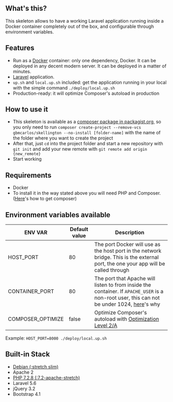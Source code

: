 ## What's this?
This skeleton allows to have a working Laravel application running inside a Docker container completely out of the box, and configurable through environment variables.

## Features 
* Run as a [Docker](https://docs.docker.com/) container: only one dependency, Docker. It can be deployed in any decent modern server. It can be deployed in a matter of minutes. 
* [Laravel](https://laravel.com/docs/5.6) application.
* `up.sh` and `local.up.sh` included: get the application running in your local with the simple command `./deploy/local.up.sh`
* Production-ready: it will optimize Composer's autoload in production

## How to use it
* This skeleton is available as a [composer package in packagist.org](https://packagist.org/packages/gbmcarlos/skellington), so you only need to run `composer create-project --remove-vcs gbmcarlos/skellington --no-install [folder-name]` with the name of the folder where you want to create the project
* After that, just `cd` into the project folder and start a new repository with `git init` and add your new remote with `git remote add origin {new_remote}`
* Start working

## Requirements
* Docker 
* To install it in the way stated above you will need PHP and Composer. ([Here](https://getcomposer.org/download/)'s how to get composer)

## Environment variables available

|       ENV VAR      | Default value | Description |
| ------------------ | ------------- | ----------- |
| HOST_PORT          | 80            | The port Docker will use as the host port in the network bridge. This is the external port, the one your app will be called through |
| CONTAINER_PORT     | 80            | The port that Apache will listen to from inside the container. If `APACHE_USER` is a non-root user, this can not be under 1024, [here](https://www.w3.org/Daemon/User/Installation/PrivilegedPorts.html)'s why  |
| COMPOSER_OPTIMIZE  | false         | Optimize Composer's autoload with [Optimization Level 2/A](https://getcomposer.org/doc/articles/autoloader-optimization.md#optimization-level-2-a-authoritative-class-maps) |

Example:
`HOST_PORT=8000 ./deploy/local.up.sh`

## Built-in Stack
* [Debian (:stretch slim)](https://hub.docker.com/_/debian/)
* Apache 2
* [PHP 7.2.8 (:7.2-apache-stretch)](https://hub.docker.com/_/php/)
* Laravel 5.6
* jQuery 3.2
* Bootstrap 4.1